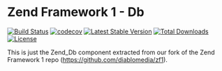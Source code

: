 Zend Framework 1 - Db
============================
[![Build Status](https://travis-ci.org/diablomedia/zf1-db.svg?branch=master)](https://travis-ci.org/diablomedia/zf1-db)
[![codecov](https://codecov.io/gh/diablomedia/zf1-db/branch/master/graph/badge.svg)](https://codecov.io/gh/diablomedia/zf1-db)
[![Latest Stable Version](https://poser.pugx.org/diablomedia/zendframework1-db/v/stable)](https://packagist.org/packages/diablomedia/zendframework1-db)
[![Total Downloads](https://poser.pugx.org/diablomedia/zendframework1-db/downloads)](https://packagist.org/packages/diablomedia/zendframework1-db)
[![License](https://poser.pugx.org/diablomedia/zendframework1-db/license)](https://packagist.org/packages/diablomedia/zendframework1-db)

This is just the Zend_Db component extracted from our fork of the Zend Framework 1 repo (https://github.com/diablomedia/zf1).
